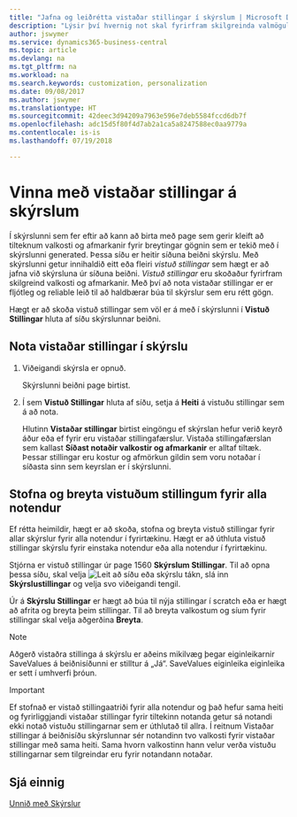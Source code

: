 ```yaml
---
title: "Jafna og leiðrétta vistaðar stillingar í skýrslum | Microsoft Docs"
description: "Lýsir því hvernig not skal fyrirfram skilgreinda valmöguleika og afmarkanir til að sérstilla skýrslu, og ná fram réttum upplýsingum."
author: jswymer
ms.service: dynamics365-business-central
ms.topic: article
ms.devlang: na
ms.tgt_pltfrm: na
ms.workload: na
ms.search.keywords: customization, personalization
ms.date: 09/08/2017
ms.author: jswymer
ms.translationtype: HT
ms.sourcegitcommit: 42deec3d94209a7963e596e7deb5584fccd6db7f
ms.openlocfilehash: adc15d5f80f4d7ab2a1ca5a8247588ec0aa9779a
ms.contentlocale: is-is
ms.lasthandoff: 07/19/2018

---
```

# <a name="managing-saved-settings-on-reports"></a>Vinna með vistaðar stillingar á skýrslum
Í skýrslunni sem fer eftir að kann að birta með page sem gerir kleift að tilteknum valkosti og afmarkanir fyrir breytingar gögnin sem er tekið með í skýrslunni generated. Þessa síðu er heitir síðuna beiðni skýrslu. Með skýrslunni getur innihaldið eitt eða fleiri *vistuð stillingar* sem hægt er að jafna við skýrsluna úr síðuna beiðni. *Vistuð stillingar* eru skoðaður fyrirfram skilgreind valkosti og afmarkanir. Með því að nota vistaðar stillingar er er fljótleg og reliable leið til að haldbærar búa til skýrslur sem eru rétt gögn.

Hægt er að skoða vistuð stillingar sem völ er á með í skýrslunni í **Vistuð Stillingar** hluta af síðu skýrslunnar beiðni.  

## <a name="apply-saved-settings-to-a-report"></a>Nota vistaðar stillingar í skýrslu
1. Viðeigandi skýrsla er opnuð.

   Skýrslunni beiðni page birtist.    
2. Í sem **Vistuð Stillingar** hluta af síðu, setja á **Heiti** á vistuðu stillingar sem á að nota.

   Hlutinn **Vistaðar stillingar** birtist eingöngu ef skýrslan hefur verið keyrð áður eða ef fyrir eru vistaðar stillingafærslur. Vistaða stillingafærslan sem kallast **Síðast notaðir valkostir og afmarkanir** er alltaf tiltæk. Þessar stillingar eru kostur og afmörkun gildin sem voru notaðar í síðasta sinn sem keyrslan er í skýrslunni.

## <a name="create-and-modify-saved-settings-for-all-users"></a>Stofna og breyta vistuðum stillingum fyrir alla notendur
Ef rétta heimildir, hægt er að skoða, stofna og breyta vistuð stillingar fyrir allar skýrslur fyrir alla notendur í fyrirtækinu. Hægt er að úthluta vistuð stillingar skýrslu fyrir einstaka notendur eða alla notendur í fyrirtækinu.

Stjórna er vistuð stillingar úr page 1560 **Skýrslum Stillingar**. Til að opna þessa síðu, skal velja ![Leit að síðu eða skýrslu](media/ui-search/search_small.png "Leit að síðu eða skýrslu táknið") tákn, slá inn **Skýrslustillingar** og velja svo viðeigandi tengil.

Úr á **Skýrslu Stillingar** er hægt að búa til nýja stillingar í scratch eða er hægt að afrita og breyta þeim stillingar. Til að breyta valkostum og síum fyrir stillingar skal velja aðgerðina **Breyta**.

> [!NOTE]
> Aðgerð vistaðra stillinga á skýrslu er aðeins mikilvæg þegar eiginleikarnir SaveValues á beiðnisíðunni er stilltur á „Já“. SaveValues eiginleika eiginleika er sett í umhverfi þróun.  

> [!Important]
> Ef stofnað er vistað stillingaatriði fyrir alla notendur og það hefur sama heiti og fyrirliggjandi vistaðar stillingar fyrir tiltekinn notanda getur sá notandi ekki notað vistuðu stillingarnar sem er úthlutað til allra.  Í reitnum Vistaðar stillingar á beiðnisíðu skýrslunnar sér notandinn tvo valkosti fyrir vistaðar stillingar með sama heiti. Sama hvorn valkostinn hann velur verða vistuðu stillingarnar sem tilgreindar eru fyrir notandann notaðar.

## <a name="see-also"></a>Sjá einnig
[Unnið með Skýrslur](ui-work-report.md)  

